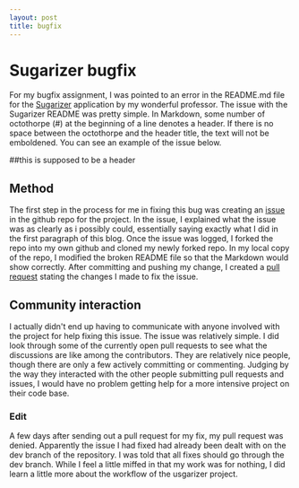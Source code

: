 ```yaml
---
layout: post
title: bugfix
---
```

# Sugarizer bugfix
For my bugfix assignment, I was pointed to an error in the README.md file for the [Sugarizer](https://github.com/llaske/sugarizer) application by my wonderful professor. The issue with the Sugarizer README was pretty simple. In Markdown, some number of octothorpe (#) at the beginning of a line denotes a header. If there is no space between the octothorpe and the header title, the text will not be emboldened. You can see an example of the issue below.

##this is supposed to be a header

## Method
The first step in the process for me in fixing this bug was creating an [issue](https://github.com/llaske/sugarizer/issues/199) in the github repo for the project. In the issue, I explained what the issue was as clearly as i possibly could, essentially saying exactly what I did in the first paragraph of this blog. Once the issue was logged, I forked the repo into my own github and cloned my newly forked repo. In my local copy of the repo, I modified the broken README file so that the Markdown would show correctly. After committing and pushing my change, I created a [pull request](https://github.com/llaske/sugarizer/pull/200) stating the changes I made to fix the issue.

## Community interaction
I actually didn't end up having to communicate with anyone involved with the project for help fixing this issue. The issue was relatively simple. I did look through some of the currently open pull requests to see what the discussions are like among the contributors. They are relatively nice people, though there are only a few actively committing or commenting. Judging by the way they interacted with the other people submitting pull requests and issues, I would have no problem getting help for a more intensive project on their code base.


### Edit
A few days after sending out a pull request for my fix, my pull request was denied. Apparently the issue I had fixed had already been dealt with on the dev branch of the repository. I was told that all fixes should go through the dev branch. While I feel a little miffed in that my work was for nothing, I did learn a little more about the workflow of the usgarizer project. 